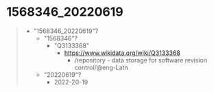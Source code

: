# 1568346_20220619

> - "1568346_20220619"?
>   - "1568346"?
>     - "Q3133368"
>       - https://www.wikidata.org/wiki/Q3133368
>         - /repository - data storage for software revision control/@eng-Latn
>   - "20220619"?
>     - 2022-20-19

<!--
Ignore this, just for Rocha tests dealing with file permissions

cd /workspace/git/mdciii/1568346_20220619
sudo chown 1000:1603 -R officina/
sudo chmod 1775 -R officina/
sudo find officina/ -type f -exec chmod 644 -- {} +

sudo su mdciii
source ~/.profile

# Protege
#    /opt/Protege-5.5.0/run.sh


### Other tests ----------------------------------------------------------------

./999999999/0/999999999_54872.py --objectivum-formato=_temp_no1 /workspace/git/mdciii/1568346_20220619/officina/1603/16/24/1/1603_16_24_1.no1.tm.hxl.csv --rdf-sine-spatia-nominalibus=devnull --rdf-trivio=5001

./999999999/0/999999999_54872.py --objectivum-formato=_temp_hxl_meta_in_json /workspace/git/mdciii/1568346_20220619/officina/1603/16/24/1/1603_16_24_1.no1.tm.hxl.csv --rdf-sine-spatia-nominalibus=devnull --rdf-trivio=5001 | jq

./999999999/0/999999999_54872.py --objectivum-formato=_temp_hxl_meta_in_json --punctum-separato-de-fontem=$'\t' /workspace/git/EticaAI/lexicographi-sine-finibus/officina/999999999/1568346/data/cod-ab-example1-with-inferences.no1.hxl.tm.tsv --rdf-sine-spatia-nominalibus=devnull --rdf-trivio=5001 | jq

# The next one works; no1.hxl.tm.tsv test case on lsf is out of sync at the moment

./999999999/0/999999999_54872.py --objectivum-formato=_temp_bcp47_meta_in_json --punctum-separato-de-fontem=$'\t' /workspace/git/EticaAI/lexicographi-sine-finibus/officina/999999999/1568346/data/cod-ab-example1-with-inferences.bcp47.tsv --rdf-sine-spatia-nominalibus=devnull --rdf-trivio=5001 | jq

vartest1=$(head -n 1 /workspace/git/EticaAI/lexicographi-sine-finibus/officina/999999999/1568346/data/cod-ab-example1-with-inferences.bcp47.tsv)
./999999999/0/999999999_54872.py --objectivum-formato=_temp_header_bcp47_to_hxl "$vartest1"


-->
